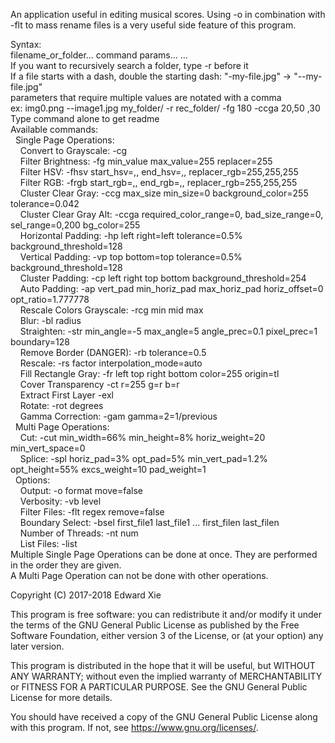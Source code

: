 An application useful in editing musical scores.
Using -o in combination with -flt to mass rename files is a very useful side feature of this program.

Syntax:  
filename_or_folder... command params... ...  
If you want to recursively search a folder, type -r before it  
If a file starts with a dash, double the starting dash: "-my-file.jpg" -> "--my-file.jpg"  
parameters that require multiple values are notated with a comma  
ex: img0.png --image1.jpg my_folder/ -r rec_folder/ -fg 180 -ccga 20,50 ,30  
Type command alone to get readme  
Available commands:  
&nbsp;&nbsp;Single Page Operations:  
&nbsp;&nbsp;&nbsp;&nbsp;Convert to Grayscale:     -cg  
&nbsp;&nbsp;&nbsp;&nbsp;Filter Brightness:        -fg min_value max_value=255 replacer=255  
&nbsp;&nbsp;&nbsp;&nbsp;Filter HSV:               -fhsv start_hsv=,, end_hsv=,, replacer_rgb=255,255,255  
&nbsp;&nbsp;&nbsp;&nbsp;Filter RGB:               -frgb start_rgb=,, end_rgb=,, replacer_rgb=255,255,255  
&nbsp;&nbsp;&nbsp;&nbsp;Cluster Clear Gray:       -ccg max_size min_size=0 background_color=255 tolerance=0.042  
&nbsp;&nbsp;&nbsp;&nbsp;Cluster Clear Gray Alt:   -ccga required_color_range=0, bad_size_range=0, sel_range=0,200 bg_color=255  
&nbsp;&nbsp;&nbsp;&nbsp;Horizontal Padding:       -hp left right=left tolerance=0.5% background_threshold=128  
&nbsp;&nbsp;&nbsp;&nbsp;Vertical Padding:         -vp top bottom=top tolerance=0.5% background_threshold=128  
&nbsp;&nbsp;&nbsp;&nbsp;Cluster Padding:          -cp left right top bottom background_threshold=254  
&nbsp;&nbsp;&nbsp;&nbsp;Auto Padding:             -ap vert_pad min_horiz_pad max_horiz_pad horiz_offset=0 opt_ratio=1.777778  
&nbsp;&nbsp;&nbsp;&nbsp;Rescale Colors Grayscale: -rcg min mid max  
&nbsp;&nbsp;&nbsp;&nbsp;Blur:                     -bl radius  
&nbsp;&nbsp;&nbsp;&nbsp;Straighten:               -str min_angle=-5 max_angle=5 angle_prec=0.1 pixel_prec=1 boundary=128  
&nbsp;&nbsp;&nbsp;&nbsp;Remove Border (DANGER):   -rb tolerance=0.5  
&nbsp;&nbsp;&nbsp;&nbsp;Rescale:                  -rs factor interpolation_mode=auto  
&nbsp;&nbsp;&nbsp;&nbsp;Fill Rectangle Gray:      -fr left top right bottom color=255 origin=tl  
&nbsp;&nbsp;&nbsp;&nbsp;Cover Transparency        -ct r=255 g=r b=r  
&nbsp;&nbsp;&nbsp;&nbsp;Extract First Layer       -exl  
&nbsp;&nbsp;&nbsp;&nbsp;Rotate:                   -rot degrees  
&nbsp;&nbsp;&nbsp;&nbsp;Gamma Correction:         -gam gamma=2=1/previous  
&nbsp;&nbsp;Multi Page Operations:  
&nbsp;&nbsp;&nbsp;&nbsp;Cut:                      -cut min_width=66% min_height=8% horiz_weight=20 min_vert_space=0  
&nbsp;&nbsp;&nbsp;&nbsp;Splice:                   -spl horiz_pad=3% opt_pad=5% min_vert_pad=1.2% opt_height=55% excs_weight=10 pad_weight=1  
&nbsp;&nbsp;Options:  
&nbsp;&nbsp;&nbsp;&nbsp;Output:                   -o format move=false  
&nbsp;&nbsp;&nbsp;&nbsp;Verbosity:                -vb level  
&nbsp;&nbsp;&nbsp;&nbsp;Filter Files:             -flt regex remove=false  
&nbsp;&nbsp;&nbsp;&nbsp;Boundary Select:          -bsel first_file1 last_file1 ... first_filen last_filen  
&nbsp;&nbsp;&nbsp;&nbsp;Number of Threads:        -nt num  
&nbsp;&nbsp;&nbsp;&nbsp;List Files:               -list  
Multiple Single Page Operations can be done at once. They are performed in the order they are given.  
A Multi Page Operation can not be done with other operations.  
  
Copyright (C) 2017-2018 Edward Xie  

This program is free software: you can redistribute it and/or modify
it under the terms of the GNU General Public License as published by
the Free Software Foundation, either version 3 of the License, or
(at your option) any later version.

This program is distributed in the hope that it will be useful,
but WITHOUT ANY WARRANTY; without even the implied warranty of
MERCHANTABILITY or FITNESS FOR A PARTICULAR PURPOSE.  See the
GNU General Public License for more details.

You should have received a copy of the GNU General Public License
along with this program.  If not, see <https://www.gnu.org/licenses/>.
